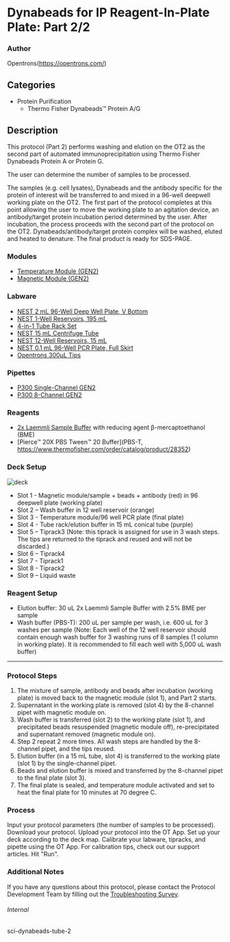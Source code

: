 # Dynabeads for IP Reagent-In-Plate Plate: Part 2/2

### Author
Opentrons(https://opentrons.com/)

## Categories
* Protein Purification
	* Thermo Fisher Dynabeads™ Protein A/G

## Description
This protocol (Part 2) performs washing and elution on the OT2 as the second part of automated immunoprecipitation using Thermo Fisher Dynabeads Protein A or Protein G.

The user can determine the number of samples to be processed.

The samples (e.g. cell lysates), Dynabeads and the antibody specific for the protein of interest will be transferred to and mixed in a 96-well deepwell working plate on the OT2. The first part of the protocol completes at this point allowing the user to move the working plate to an agitation device, an antibody/target protein incubation period determined by the user. After incubation, the process proceeds with the second part of the protocol on the OT2. Dynabeads/antibody/target protein complex will be washed, eluted and heated to denature. The final product is ready for SDS-PAGE.  

### Modules
* [Temperature Module (GEN2)](https://shop.opentrons.com/collections/hardware-modules/products/tempdeck)
* [Magnetic Module (GEN2)](https://shop.opentrons.com/collections/hardware-modules/products/magdeck)

### Labware
* [NEST 2 mL 96-Well Deep Well Plate, V Bottom](https://shop.opentrons.com/nest-2-ml-96-well-deep-well-plate-v-bottom/)
* [NEST 1-Well Reservoirs, 195 mL](https://shop.opentrons.com/nest-1-well-reservoirs-195-ml/)
* [4-in-1 Tube Rack Set](https://shop.opentrons.com/4-in-1-tube-rack-set/)
* [NEST 15 mL Centrifuge Tube](https://shop.opentrons.com/nest-15-ml-centrifuge-tube/)
* [NEST 12-Well Reservoirs, 15 mL](https://shop.opentrons.com/nest-12-well-reservoirs-15-ml/)
* [NEST 0.1 mL 96-Well PCR Plate, Full Skirt](https://shop.opentrons.com/nest-0-1-ml-96-well-pcr-plate-full-skirt/)
* [Opentrons 300µL Tips](https://shop.opentrons.com/opentrons-300ul-tips-1000-refills/)

### Pipettes
* [P300 Single-Channel GEN2](https://opentrons.com/pipettes/)
* [P300 8-Channel GEN2](https://opentrons.com/pipettes/)

### Reagents
* [2x Laemmli Sample Buffer](https://www.bio-rad.com/en-us/sku/1610737-2x-laemmli-sample-buffer?ID=1610737) with reducing agent β-mercaptoethanol (BME)
* [Pierce™ 20X PBS Tween™ 20 Buffer](PBS-T, https://www.thermofisher.com/order/catalog/product/28352)

### Deck Setup
![deck](https://opentrons-protocol-library-website.s3.amazonaws.com/custom-README-images/sci-dynabeads-tube-1/deck2.png)
* Slot 1 - Magnetic module/sample + beads + antibody (red) in 96 deepwell plate (working plate)
* Slot 2 – Wash buffer in 12 well reservoir (orange)
* Slot 3 - Temperature module/96 well PCR plate (final plate)
* Slot 4 - Tube rack/elution buffer in 15 mL conical tube (purple)
* Slot 5 – Tiprack3 (Note: this tiprack is assigned for use in 3 wash steps. The tips are returned to the tiprack and reused and will not be discarded.)  
* Slot 6 – Tiprack4
* Slot 7 - Tiprack1
* Slot 8 - Tiprack2
* Slot 9 – Liquid waste

### Reagent Setup
* Elution buffer: 30 uL 2x Laemmli Sample Buffer with 2.5% BME per sample
* Wash buffer (PBS-T): 200 uL per sample per wash, i.e. 600 uL for 3 washes per sample (Note: Each well of the 12 well reservoir should contain enough wash buffer for 3 washing runs of 8 samples (1 column in working plate). It is recommended to fill each well with 5,000 uL wash buffer)

---

### Protocol Steps
1. The mixture of sample, antibody and beads after incubation (working plate) is moved back to the magnetic module (slot 1), and Part 2 starts.
2. Supernatant in the working plate is removed (slot 4) by the 8-channel pipet with magnetic module on.
2. Wash buffer is transferred (slot 2) to the working plate (slot 1), and precipitated beads resuspended (magnetic module off), re-precipitated and supernatant removed (magnetic module on).
3. Step 2 repeat 2 more times. All wash steps are handled by the 8-channel pipet, and the tips reused.
4. Elution buffer (in a 15 mL tube, slot 4) is transferred to the working plate (slot 1) by the single-channel pipet.
5. Beads and elution buffer is mixed and transferred by the 8-channel pipet to the final plate (slot 3).
6. The final plate is sealed, and temperature module activated and set to heat the final plate for 10 minutes at 70 degree C.

### Process
Input your protocol parameters (the number of samples to be processed).
Download your protocol.
Upload your protocol into the OT App.
Set up your deck according to the deck map.
Calibrate your labware, tipracks, and pipette using the OT App. For calibration tips, check out our support articles.
Hit "Run".

### Additional Notes
If you have any questions about this protocol, please contact the Protocol Development Team by filling out the [Troubleshooting Survey](https://protocol-troubleshooting.paperform.co/).

###### Internal
sci-dynabeads-tube-2
